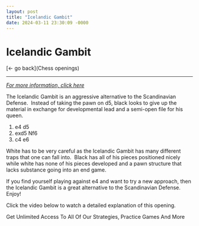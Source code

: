 ```yaml
---
layout: post
title: "Icelandic Gambit"
date: 2024-03-11 23:30:09 -0000
---
```

Icelandic Gambit
==============

[<- go back](Chess openings)
***
*[For more information, click here](https://www.thechesswebsite.com/icelandic-gambit/)*



The Icelandic Gambit is an aggressive alternative to the Scandinavian Defense.  Instead of taking the pawn on d5, black looks to give up the material in exchange for developmental lead and a semi-open file for his queen.

1. e4 d5
2. exd5 Nf6
3. c4 e6

White has to be very careful as the Icelandic Gambit has many different traps that one can fall into.  Black has all of his pieces positioned nicely while white has none of his pieces developed and a pawn structure that lacks substance going into an end game.

If you find yourself playing against e4 and want to try a new approach, then the Icelandic Gambit is a great alternative to the Scandinavian Defense.  Enjoy!

Click the video below to watch a detailed explanation of this opening.




 

Get Unlimited Access To All Of Our Strategies, Practice Games And More

